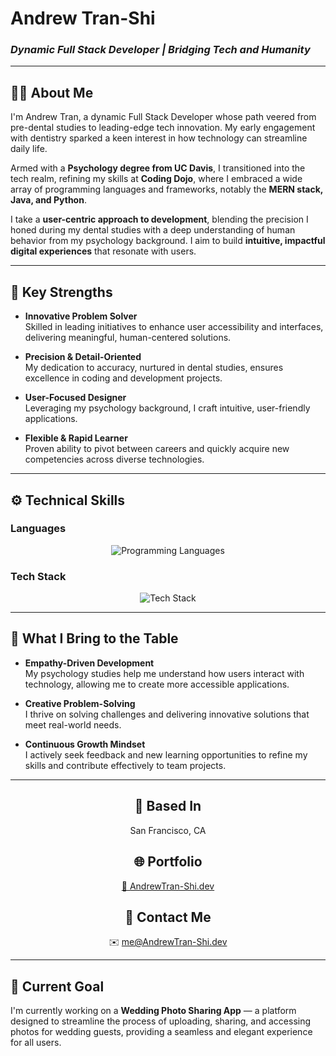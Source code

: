 # **Andrew Tran-Shi**  
### *Dynamic Full Stack Developer | Bridging Tech and Humanity*

---

## **👨‍💻 About Me**

I'm Andrew Tran, a dynamic Full Stack Developer whose path veered from pre-dental studies to leading-edge tech innovation. My early engagement with dentistry sparked a keen interest in how technology can streamline daily life.

Armed with a **Psychology degree from UC Davis**, I transitioned into the tech realm, refining my skills at **Coding Dojo**, where I embraced a wide array of programming languages and frameworks, notably the **MERN stack, Java, and Python**.

I take a **user-centric approach to development**, blending the precision I honed during my dental studies with a deep understanding of human behavior from my psychology background. I aim to build **intuitive, impactful digital experiences** that resonate with users.

---

## **🔑 Key Strengths**

- **Innovative Problem Solver**  
   Skilled in leading initiatives to enhance user accessibility and interfaces, delivering meaningful, human-centered solutions.

- **Precision & Detail-Oriented**  
   My dedication to accuracy, nurtured in dental studies, ensures excellence in coding and development projects.

- **User-Focused Designer**  
   Leveraging my psychology background, I craft intuitive, user-friendly applications.

- **Flexible & Rapid Learner**  
   Proven ability to pivot between careers and quickly acquire new competencies across diverse technologies.

---

## **⚙️ Technical Skills**

### **Languages**
<p align="center">
 <img src="https://skillicons.dev/icons?i=js,html,css,nodejs,ts,java,py&theme=dark" alt="Programming Languages"/>
</p>

### **Tech Stack**
<p align="center">
 <img src="https://skillicons.dev/icons?i=flask,django,react,bootstrap,mongodb,next,vite,spring,express,nginx,supabase,mysql,postgres,tailwind,aws,postman,git,docker&theme=dark&perline=6" alt="Tech Stack"/>
</p>

---

## **🌱 What I Bring to the Table**

- **Empathy-Driven Development**  
   My psychology studies help me understand how users interact with technology, allowing me to create more accessible applications.

- **Creative Problem-Solving**  
   I thrive on solving challenges and delivering innovative solutions that meet real-world needs.

- **Continuous Growth Mindset**  
   I actively seek feedback and new learning opportunities to refine my skills and contribute effectively to team projects.

---

<div align="center">

## **📍 Based In**  
San Francisco, CA

## **🌐 Portfolio**  
[🔗 AndrewTran-Shi.dev](http://AndrewTran-Shi.dev)

## **📧 Contact Me**  
✉️ [me@AndrewTran-Shi.dev](mailto:me@AndrewTran-Shi.dev)

</div>

---

## **🚀 Current Goal**  
I'm currently working on a **Wedding Photo Sharing App** — a platform designed to streamline the process of uploading, sharing, and accessing photos for wedding guests, providing a seamless and elegant experience for all users.
